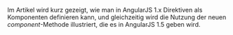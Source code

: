 Im Artikel wird kurz gezeigt, wie man in AngularJS 1.x Direktiven als Komponenten definieren kann, und gleichzeitig wird die Nutzung der neuen _component_-Methode illustriert, die es in AngularJS 1.5 geben wird.
